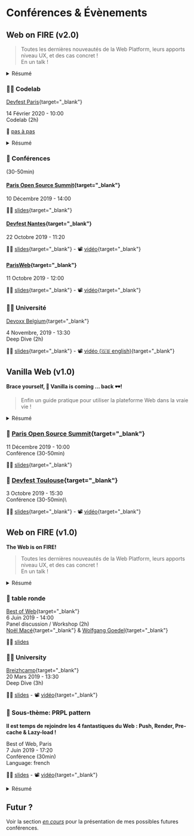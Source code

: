 # Conférences & Évènements

## Web on FIRE (v2.0)

> Toutes les dernières nouveautés de la Web Platform, leurs apports niveau UX, et des cas concret !\
> En un talk !

<details>
  <summary>Résumé</summary>
La Web platform évolue en permanence ! Et ça fait 4 ans qu’on évoque les 4 même technos pour appliquer les 4 grands éléments qui font une bonne web app : Fast, Integrated, Reliable & Engaging !

Il est temps de se mettre à jour ! Prenons quelques minutes pour :

- faire le point sur les tous derniers drafts du W3C, WICG et WHATWG
- les démontrer dans le browser
- présenter leurs application concrêtes et ce que ça apporte à nos utilisateurs
- découvrir une méthodologie globale pour toujours opérer la transition sereinement

Alors, prêt pour le turfu du web ?!

</details>

### :man_technologist: Codelab

[Devfest Paris](https://devfest.gdgparis.com/sessions/the_web_is_still_on_f_i_r_e_workshop_/){target="\_blank"}

14 Février 2020 - 10:00\
Codelab (2h)

:open_book: [pas à pas](/04-codelabs/doc/modern-data-driven)

<details>
  <summary>Résumé</summary>
En 2015, le terme Progressive Web Apps faisait son apparition, et avec lui une nouvelle approche des applications web et mobile. Rapidement, le terme F.I.R.E. (Fast Integrated Relaiable & Engaging) a été utilisé pour résumer et globaliser cette approche permettant d’accompagner les développeurs et décideurs dans la mise en place d’applications web modernes.

Alors, prêt de quatre ans plus tard, qu’est ce qui a vraiment changé ?

Durant ce workshop, nous verrons ensemble comment cette approche est succeptible de guider la réalisation de toutes nos web apps, notamment en se penchant sur les méthodologies les plus importantes qu’elle a aménée.

Et bien entendu, nous verrons enfin comment les mettre en place (notament grâce aux nombreux outils créés ces dernières années) et continuer à les respecter sur toute la durée de vie de nos projets.

</details>

### :microphone: Conférences

(30-50min)

#### [Paris Open Source Summit](https://2019.opensourcesummit.paris/){target="\_blank"}

10 Décembre 2019 - 14:00

:man_teacher: [slides](https://poss19.wof.show/){target="\_blank"}

#### [Devfest Nantes](https://devfest2019.gdgnantes.com/sessions/the_web_is_on__f_i_r_e________conference_/){target="\_blank"}

22 Octobre 2019 - 11:20

:man_teacher: [slides](https://devfestnantes-2019.wof.show/){target="\_blank"} - :film_projector: [vidéo](https://youtu.be/_byWU9V4fXw){target="\_blank"}

#### [ParisWeb](https://www.paris-web.fr/2019/conferences/the-web-is-on-fire.php){target="\_blank"}

11 Octobre 2019 - 12:00

:man_teacher: [slides](https://parisweb-2019.wof.show/){target="\_blank"} - :film_projector: [vidéo](https://vimeo.com/380989996){target="\_blank"}

### 👨‍🏫 Université

[Devoxx Belgium](https://devoxx.be/speaker-details/?id=50822){target="\_blank"}

4 Novembre, 2019 - 13:30\
Deep Dive (2h)

:man_teacher: [slides](https://devoxxbe-2019.wof.show/){target="\_blank"} - :film_projector: [vidéo (:uk: english)](https://youtu.be/lfubOlz3JLI){target="\_blank"}

## Vanilla Web (v1.0)

**Brace yourself, :icecream: Vanilla is coming … back :dark_sunglasses:!**

> Enfin un guide pratique pour utiliser la plateforme Web dans la vraie vie !

<details>
  <summary>Résumé</summary>
Dans un monde de saveurs complexes et sophistiquées, la guerre du toping fait rage à Web-steros ! Face au champs de bataille, les pronostiques vont bon train pour savoir qui l’emportera entre le crunchy Angulaire, le fondant Reactifs et le décoratif Vue. Durant ce temps, loin de ces vicissitudes, la petite saveur basique vanille avance encore et toujours vers son destin. S’agirait-il du héro de la légende, susceptible de renverser le destin de ce monde sans heurts ?

Sache, voyageur, qu’elle est déjà passée par nos contrées. Viens, et écoute son histoire. Laisse-moi te raconter comment elle nous a permis de renverser notre vieux roi, et tu sauras enfin ce qui se prépare pour ton royaume.

</details>

### :microphone: [Paris Open Source Summit](https://2019.opensourcesummit.paris/){target="\_blank"}

11 Décembre 2019 - 10:00\
Conférence (30-50min)

:man_teacher: [slides](https://vanilla-poss19.wof.show/){target="\_blank"}

### :microphone: [Devfest Toulouse](https://2019.devfesttoulouse.fr/sessions/brace_yourself__vanilla_is_coming__back__/){target="\_blank"}

3 Octobre 2019 - 15:30\
Conférence (30-50min)\

:man_teacher: [slides](https://devfesttls19.wof.show/){target="\_blank"} - :film_projector: [vidéo](https://youtu.be/-d_Ka7OE4Xk){target="\_blank"}

## Web on FIRE (v1.0)

**The Web is on FIRE!**

> Toutes les dernières nouveautés de la Web Platform, leurs apports niveau UX, et des cas concret !\
> En un talk !

<details>
  <summary>Résumé</summary>
En 2015, le terme Progressive Web Apps faisait son apparition, et avec lui une nouvelle approche des applications web et mobile. Rapidement, le terme F.I.R.E. (Fast Integrated Relaiable & Engaging) a été utilisé pour résumer et globaliser cette approche permettant d'accompagner les développeurs et décideurs dans la mise en place d'applications web modernes.

Alors, prêt de quatre ans plus tard, qu'est ce qui a vraiment changé ?

Durant ce workshop, nous verrons ensemble comment cette approche est succeptible de guider la réalisation de toutes nos web apps, notamment en se penchant sur les méthodologies les plus importantes qu'elle a aménée.

Et bien entendu, nous verrons enfin comment les mettre en place (nottament grâce aux nombreux outils créés ces dernières années) et continuer à les respecter sur toute la durée de vie de nos projets.

</details>

### :busts_in_silhouette: table ronde

[Best of Web](https://www.bestofweb.paris/2019/){target="\_blank"}\
6 Juin 2019 - 14:00\
Panel discussion / Workshop (2h)\
[Noël Macé](https://twitter.com/noel_mace){target="\_blank"} & [Wolfgang Goedel](https://twitter.com/wgoedel){target="\_blank"}

:man_teacher: <a href="/slides/reveal/BoW-workshop-2019.html" target="_blank">slides</a>

### :man_teacher: University

[Breizhcamp](https://2019.breizhcamp.org/conference/programme/){target="\_blank"}\
20 Mars 2019 - 13:30\
Deep Dive (3h)

:man_teacher: <a href="/slides/reveal/breizhcamp-2019.html" target="_blank">slides</a> - :film_projector: [vidéo](https://youtu.be/OQ-dr-7pLaA){target="\_blank"}

### :microphone: Sous-thème: PRPL pattern

**Il est temps de rejoindre les 4 fantastiques du Web : Push, Render, Pre-cache & Lazy-load !**

Best of Web, Paris\
7 Juin 2019 - 17:20\
Conférence (30min)\
Language: french

:man_teacher: <a href="/slides/reveal/BoW-PRPL-2019.html" target="_blank">slides</a> - :film_projector: [vidéo](https://youtu.be/YSn8r0BDKTY){target="\_blank"}

<details>
  <summary>Résumé</summary>
Le PRPL Pattern, tu connais ?

Non ? Pour faire court, c'est juste LE pattern à mettre en place sur vos Web App pour de bonnes performances, en mettant à profit les dernières technos du web moderne comme l'HTTP/2, preload, les Services Workers ou encore les ES modules.

Sinon, c'est que tu as sans doute déjà lu un article par ci par là. Tu as peut-être alors trouvé ça vachement cool et novateur, mais bon, de là à le mettre en place dans le monde réel … ça a quand même l'air sacrément compliqué.

Eh bien figure toi que non ! Avec des outils comme PRPL-Server par exemple, rien de plus simple !

Du coup, ça te dit une démo, un pas à pas, et quelques approfondissements sur les technos sous-jascentes ? Alors on y va !

</details>

## Futur ?

Voir la section _[en cours](./futur/)_ pour la présentation de mes possibles futures conférences.
